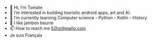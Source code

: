 - 👋 Hi, I’m Tomate
- 👀 I’m interested in building touristic android apps, art and AI.
- 🌱 I’m currently learning Computer science - Python - Kotlin - History 
- 💞️ I like jambon beurre
- 📫 How to reach me 52hz@mailo.com
- Je suis Français

<!---
Tomate31/Tomate31 is a ✨ special ✨ repository because its `README.md` (this file) appears on your GitHub profile.
You can click the Preview link to take a look at your changes.
--->
